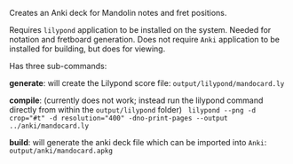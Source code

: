 Creates an Anki deck for Mandolin notes and fret positions.

Requires `lilypond` application to be installed on the system. Needed for notation and fretboard generation.
Does not require `Anki` application to be installed for building, but does for viewing.

Has three sub-commands:

**generate**: will create the Lilypond score file: `output/lilypond/mandocard.ly`

**compile**: (currently does not work; instead run the lilypond command directly from within the `output/lilypond` folder) ` lilypond --png -d crop="#t" -d resolution="400" -dno-print-pages --output ../anki/mandocard.ly`

**build**: will generate the anki deck file which can be imported into `Anki`: `output/anki/mandocard.apkg`